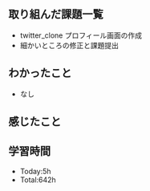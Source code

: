 ## 取り組んだ課題一覧
- twitter_clone プロフィール画面の作成
- 細かいところの修正と課題提出
## わかったこと
- なし
## 感じたこと

## 学習時間
- Today:5h
- Total:642h
